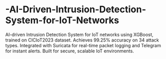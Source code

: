 # -AI-Driven-Intrusion-Detection-System-for-IoT-Networks
AI-driven Intrusion Detection System for IoT networks using XGBoost, trained on CICIoT2023 dataset. Achieves 99.25% accuracy on 34 attack types. Integrated with Suricata for real-time packet logging and Telegram for instant alerts. Built for secure, scalable IoT environments.
